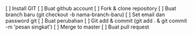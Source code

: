 [ ] Install GIT
[ ] Buat github account
[ ] Fork & clone repository
[ ] Buat branch baru (git checkout -b nama-branch-baru)
[ ] Set email dan password git
[ ] Buat perubahan
[ ] Git add & commit (git add . & git commit -m 'pesan singkat')
[ ] Merge to master
[ ] Buat pull request
